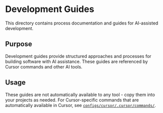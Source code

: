 # Development Guides

This directory contains process documentation and guides for AI-assisted development.

## Purpose

Development guides provide structured approaches and processes for building software with AI assistance. These guides are referenced by Cursor commands and other AI tools.

## Usage

These guides are not automatically available to any tool - copy them into your projects as needed. For Cursor-specific commands that are automatically available in Cursor, see [`configs/cursor/.cursor/commands/`](../../configs/cursor/.cursor/commands/).

